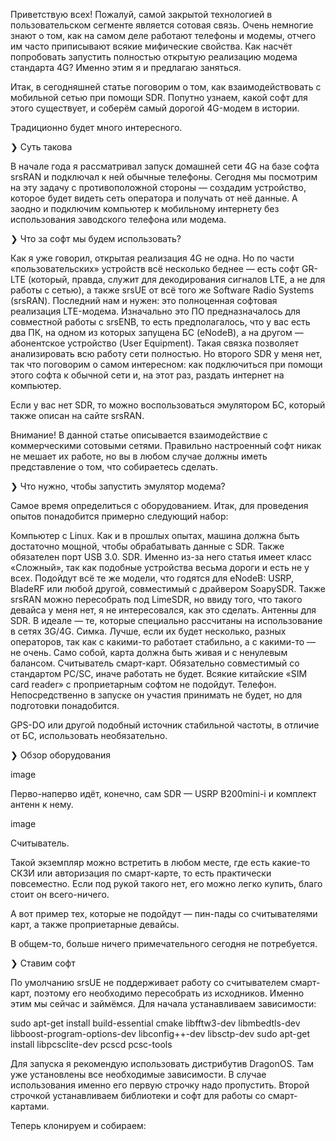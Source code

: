 Приветствую всех!
Пожалуй, самой закрытой технологией в пользовательском сегменте является сотовая связь. Очень немногие знают о том, как на самом деле работают телефоны и модемы, отчего им часто приписывают всякие мифические свойства. Как насчёт попробовать запустить полностью открытую реализацию модема стандарта 4G? Именно этим я и предлагаю заняться.



Итак, в сегодняшней статье поговорим о том, как взаимодействовать с мобильной сетью при помощи SDR. Попутно узнаем, какой софт для этого существует, и соберём самый дорогой 4G-модем в истории.

Традиционно будет много интересного.

❯ Суть такова

В начале года я рассматривал запуск домашней сети 4G на базе софта srsRAN и подключал к ней обычные телефоны. Сегодня мы посмотрим на эту задачу с противоположной стороны — создадим устройство, которое будет видеть сеть оператора и получать от неё данные. А заодно и подключим компьютер к мобильному интернету без использования заводского телефона или модема.

❯ Что за софт мы будем использовать?

Как я уже говорил, открытая реализация 4G не одна. Но по части «пользовательских» устройств всё несколько беднее — есть софт GR-LTE (который, правда, служит для декодирования сигналов LTE, а не для работы с сетью), а также srsUE от всё того же Software Radio Systems (srsRAN). Последний нам и нужен: это полноценная софтовая реализация LTE-модема. Изначально это ПО предназначалось для совместной работы с srsENB, то есть предполагалось, что у вас есть два ПК, на одном из которых запущена БС (eNodeB), а на другом — абонентское устройство (User Equipment). Такая связка позволяет анализировать всю работу сети полностью. Но второго SDR у меня нет, так что поговорим о самом интересном: как подключиться при помощи этого софта к обычной сети и, на этот раз, раздать интернет на компьютер.

Если у вас нет SDR, то можно воспользоваться эмулятором БС, который также описан на сайте srsRAN.

Внимание!
В данной статье описывается взаимодействие с коммерческими сотовыми сетями. Правильно настроенный софт никак не мешает их работе, но вы в любом случае должны иметь представление о том, что собираетесь сделать.

❯ Что нужно, чтобы запустить эмулятор модема?

Самое время определиться с оборудованием. Итак, для проведения опытов понадобится примерно следующий набор:

Компьютер с Linux. Как и в прошлых опытах, машина должна быть достаточно мощной, чтобы обрабатывать данные с SDR. Также обязателен порт USB 3.0.
SDR. Именно из-за него статья имеет класс «Сложный», так как подобные устройства весьма дороги и есть не у всех. Подойдут всё те же модели, что годятся для eNodeB: USRP, BladeRF или любой другой, совместимый с драйвером SoapySDR. Также srsRAN можно пересобрать под LimeSDR, но ввиду того, что такого девайса у меня нет, я не интересовался, как это сделать.
Антенны для SDR. В идеале — те, которые специально рассчитаны на использование в сетях 3G/4G.
Симка. Лучше, если их будет несколько, разных операторов, так как с какими-то работает стабильно, а с какими-то — не очень. Само собой, карта должна быть живая и с ненулевым балансом.
Считыватель смарт-карт. Обязательно совместимый со стандартом PC/SC, иначе работать не будет. Всякие китайские «SIM card reader» с проприетарным софтом не подойдут.
Телефон. Непосредственно в запуске он участия принимать не будет, но для подготовки понадобится.

GPS-DO или другой подобный источник стабильной частоты, в отличие от БС, использовать необязательно.

❯ Обзор оборудования

image

Перво-наперво идёт, конечно, сам SDR — USRP B200mini-i и комплект антенн к нему.

image

Считыватель.





Такой экземпляр можно встретить в любом месте, где есть какие-то СКЗИ или авторизация по смарт-карте, то есть практически повсеместно. Если под рукой такого нет, его можно легко купить, благо стоит он всего-ничего.





А вот пример тех, которые не подойдут — пин-пады со считывателями карт, а также проприетарные девайсы.

В общем-то, больше ничего примечательного сегодня не потребуется.

❯ Ставим софт

По умолчанию srsUE не поддерживает работу со считывателем смарт-карт, поэтому его необходимо пересобрать из исходников. Именно этим мы сейчас и займёмся.
Для начала устанавливаем зависимости:

sudo apt-get install build-essential cmake libfftw3-dev libmbedtls-dev libboost-program-options-dev libconfig++-dev libsctp-dev
sudo apt-get install libpcsclite-dev pcscd pcsc-tools

Для запуска я рекомендую использовать дистрибутив DragonOS. Там уже установлены все необходимые зависимости. В случае использования именно его первую строчку надо пропустить. Второй строчкой устанавливаем библиотеки и софт для работы со смарт-картами.

Теперь клонируем и собираем: